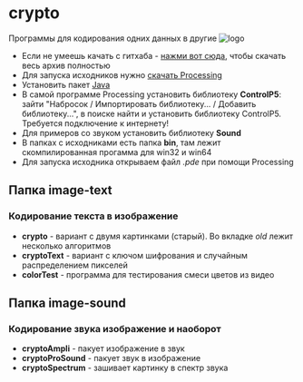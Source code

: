 # crypto 
Программы для кодирования одних данных в другие 
![logo](/logo.bmp)
+ Если не умеешь качать с гитхаба - [нажми вот сюда](https://github.com/AlexGyver/crypto/archive/main.zip), чтобы скачать весь архив полностью
+ Для запуска исходников нужно [скачать Processing](https://processing.org/download/)
+ Установить пакет [Java](https://java.com/ru/download/)
+ В самой программе Processing установить библиотеку **ControlP5**: зайти "Набросок / Импортировать библиотеку... / Добавить библиотеку...", в поиске найти и установить библиотеку ControlP5. Требуется подключение к интернету!
+ Для примеров со звуком установить библиотеку **Sound**
+ В папках с исходниками есть папка **bin**, там лежит скомпилированная прогамма для win32 и win64
+ Для запуска исходника открываем файл *.pde* при помощи Processing

## Папка image-text
### Кодирование текста в изображение

+ **crypto** - вариант с двумя картинками (старый). Во вкладке *old* лежит несколько алгоритмов
+ **cryptoText** - вариант с ключом шифрования и случайным распределением пикселей
+ **colorTest** - программа для тестирования смеси цветов из видео

## Папка image-sound
### Кодирование звука изображение и наоборот

+ **cryptoAmpli** - пакует изображение в звук
+ **cryptoProSound** - пакует звук в изображение
+ **cryptoSpectrum** - зашивает картинку в спектр звука

